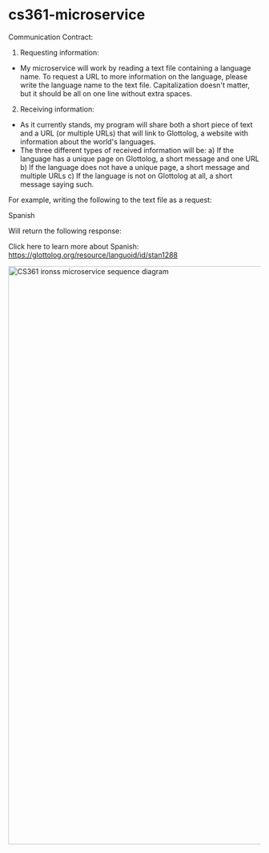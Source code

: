 # cs361-microservice

Communication Contract:

1. Requesting information:
- My microservice will work by reading a text file containing a language name. To request a URL to more information on the language, please write the language name to the text file. Capitalization doesn't matter, but it should be all on one line without extra spaces.

2. Receiving information:
- As it currently stands, my program will share both a short piece of text and a URL (or multiple URLs) that will link to Glottolog, a website with information about the world's languages.
- The three different types of received information will be:
  a) If the language has a unique page on Glottolog, a short message and one URL
  b) If the language does not have a unique page, a short message and multiple URLs
  c) If the language is not on Glottolog at all, a short message saying such.
  
For example, writing the following to the text file as a request:

Spanish

Will return the following response:

Click here to learn more about Spanish: https://glottolog.org/resource/languoid/id/stan1288

<img width="1154" alt="CS361 ironss microservice sequence diagram" src="https://user-images.githubusercontent.com/87613441/199059090-26eec33a-60ae-4e49-bedc-b99750b2423e.png">
